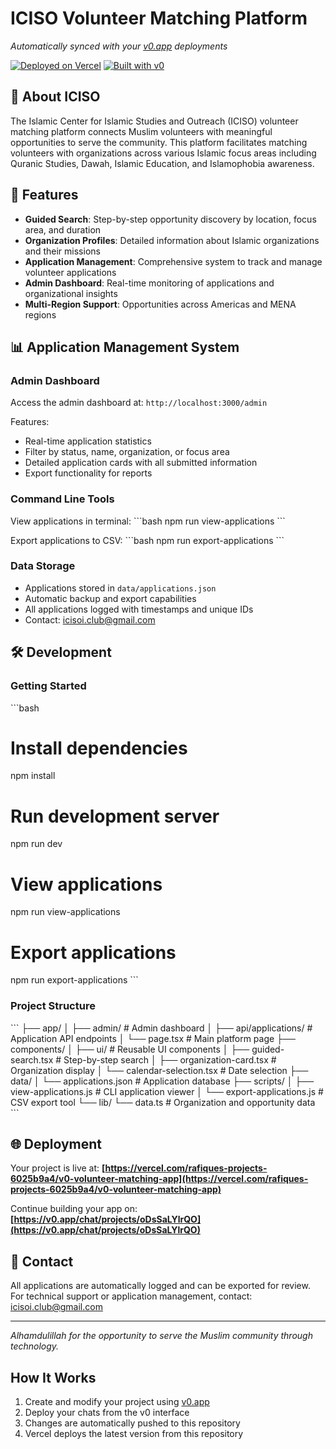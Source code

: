 # ICISO Volunteer Matching Platform

*Automatically synced with your [v0.app](https://v0.app) deployments*

[![Deployed on Vercel](https://img.shields.io/badge/Deployed%20on-Vercel-black?style=for-the-badge&logo=vercel)](https://vercel.com/rafiques-projects-6025b9a4/v0-volunteer-matching-app)
[![Built with v0](https://img.shields.io/badge/Built%20with-v0.app-black?style=for-the-badge)](https://v0.app/chat/projects/oDsSaLYlrQO)

## 🕌 About ICISO

The Islamic Center for Islamic Studies and Outreach (ICISO) volunteer matching platform connects Muslim volunteers with meaningful opportunities to serve the community. This platform facilitates matching volunteers with organizations across various Islamic focus areas including Quranic Studies, Dawah, Islamic Education, and Islamophobia awareness.

## 🚀 Features

- **Guided Search**: Step-by-step opportunity discovery by location, focus area, and duration
- **Organization Profiles**: Detailed information about Islamic organizations and their missions  
- **Application Management**: Comprehensive system to track and manage volunteer applications
- **Admin Dashboard**: Real-time monitoring of applications and organizational insights
- **Multi-Region Support**: Opportunities across Americas and MENA regions

## 📊 Application Management System

### Admin Dashboard
Access the admin dashboard at: `http://localhost:3000/admin`

Features:
- Real-time application statistics
- Filter by status, name, organization, or focus area
- Detailed application cards with all submitted information
- Export functionality for reports

### Command Line Tools

View applications in terminal:
\`\`\`bash
npm run view-applications
\`\`\`

Export applications to CSV:
\`\`\`bash
npm run export-applications
\`\`\`

### Data Storage
- Applications stored in `data/applications.json`
- Automatic backup and export capabilities
- All applications logged with timestamps and unique IDs
- Contact: icisoi.club@gmail.com

## 🛠 Development

### Getting Started

\`\`\`bash
# Install dependencies
npm install

# Run development server
npm run dev

# View applications
npm run view-applications

# Export applications
npm run export-applications
\`\`\`

### Project Structure

\`\`\`
├── app/
│   ├── admin/           # Admin dashboard
│   ├── api/applications/ # Application API endpoints
│   └── page.tsx         # Main platform page
├── components/
│   ├── ui/              # Reusable UI components
│   ├── guided-search.tsx # Step-by-step search
│   ├── organization-card.tsx # Organization display
│   └── calendar-selection.tsx # Date selection
├── data/
│   └── applications.json # Application database
├── scripts/
│   ├── view-applications.js # CLI application viewer
│   └── export-applications.js # CSV export tool
└── lib/
    └── data.ts          # Organization and opportunity data
\`\`\`

## 🌐 Deployment

Your project is live at:
**[https://vercel.com/rafiques-projects-6025b9a4/v0-volunteer-matching-app](https://vercel.com/rafiques-projects-6025b9a4/v0-volunteer-matching-app)**

Continue building your app on:
**[https://v0.app/chat/projects/oDsSaLYlrQO](https://v0.app/chat/projects/oDsSaLYlrQO)**

## 📧 Contact

All applications are automatically logged and can be exported for review. For technical support or application management, contact: icisoi.club@gmail.com

---

*Alhamdulillah for the opportunity to serve the Muslim community through technology.*

## How It Works

1. Create and modify your project using [v0.app](https://v0.app)
2. Deploy your chats from the v0 interface
3. Changes are automatically pushed to this repository
4. Vercel deploys the latest version from this repository
